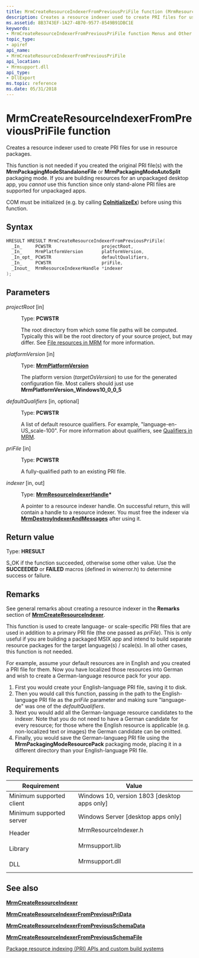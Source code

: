 ```yaml
---
title: MrmCreateResourceIndexerFromPreviousPriFile function (MrmResourceIndexer.h)
description: Creates a resource indexer used to create PRI files for use in resource packages.
ms.assetid: 8B3743EF-1A27-4B70-9577-8549B91DBC1E
keywords:
- MrmCreateResourceIndexerFromPreviousPriFile function Menus and Other Resources
topic_type:
- apiref
api_name:
- MrmCreateResourceIndexerFromPreviousPriFile
api_location:
- Mrmsupport.dll
api_type:
- DllExport
ms.topic: reference
ms.date: 05/31/2018
---
```


# MrmCreateResourceIndexerFromPreviousPriFile function

Creates a resource indexer used to create PRI files for use in resource packages.

This function is not needed if you created the original PRI file(s) with the **MrmPackagingModeStandaloneFile** or 
**MrmPackagingModeAutoSplit** packaging mode. If you are building resources for an unpackaged desktop app, you *cannot*
use this function since only stand-alone PRI files are supported for unpackaged apps.

COM must be initialized (e.g. by calling **[CoInitializeEx](/windows/win32/api/combaseapi/nf-combaseapi-coinitializeex)**) before using this function.

## Syntax


```C++
HRESULT HRESULT MrmCreateResourceIndexerFromPreviousPriFile(
  _In_     PCWSTR                   projectRoot,
  _In_     MrmPlatformVersion       platformVersion,
  _In_opt_ PCWSTR                   defaultQualifiers,
  _In_     PCWSTR                   priFile,
  _Inout_  MrmResourceIndexerHandle *indexer
);
```


## Parameters

<dl> <dt>

*projectRoot* \[in\]
</dt> <dd>

Type: **PCWSTR**

The root directory from which some file paths will be computed. Typically this will be the root directory of your
source project, but may differ. See [File resources in MRM](mrmfiles.md) for more information.

</dd> <dt>

*platformVersion* \[in\]
</dt> <dd>

Type: **[**MrmPlatformVersion**](mrmplatformversion.md)**

The platform version (*targetOsVersion*) to use for the generated configuration file. Most callers should just use **MrmPlatformVersion_Windows10_0_0_5**

</dd> <dt>

*defaultQualifiers* \[in, optional\]
</dt> <dd>

Type: **PCWSTR**

A list of default resource qualifiers. For example, "language-en-US_scale-100". For more information about qualifiers, see [Qualifiers in MRM](mrmqualifiers.md).

</dd> <dt>

*priFile* \[in\]
</dt> <dd>

Type: **PCWSTR**

A fully-qualified path to an existing PRI file.

</dd> <dt>

*indexer* \[in, out\]
</dt> <dd>

Type: **[**MrmResourceIndexerHandle**](mrmresourceindexerhandle.md)\***

A pointer to a resource indexer handle. On successful return, this will contain a handle to a resource indexer.
You must free the indexer via [**MrmDestroyIndexerAndMessages**](mrmdestroyindexerandmessages.md) after using it.

</dd> </dl>

## Return value

Type: **HRESULT**

S\_OK if the function succeeded, otherwise some other value. Use the **SUCCEEDED** or **FAILED** macros (defined in winerror.h) to determine success or failure.

## Remarks

See general remarks about creating a resource indexer in the **Remarks** section of 
[**MrmCreateResourceIndexer**](mrmcreateresourceindexer.md).

This function is used to create language- or scale-specific PRI files that are used in addition to a primary PRI file
(the one passed as *priFile*). This is only useful if you are building a packaged MSIX app and intend to build separate
resource packages for the target language(s) / scale(s). In all other cases, this function is not needed.

For example, assume your default resources are in English and you created a PRI file for them. Now you have 
localized those resources into German and wish to create a German-language resource pack for your app. 

1. First you would create your English-language PRI file, saving it to disk.
1. Then you would call this function, passing in the path to the English-language PRI file as
the *priFile* parameter and making sure "language-de" was one of the *defaultQualifiers*.
1. Next you would add all the German-language resource candidates to the indexer. Note that you do not need to have a
German candidate for every resource; for those where the English resource is applicable (e.g. non-localized text or
images) the German candidate can be omitted.
1. Finally, you would save the German-languaeg PRI file using the **MrmPackagingModeResourcePack** packaging mode, placing it in a different directory than your English-language PRI file.

## Requirements



| Requirement | Value |
|-------------------------------------|-------------------------------------------------------------------------------------------------|
| Minimum supported client<br/> | Windows 10, version 1803 \[desktop apps only\]<br/>                                       |
| Minimum supported server<br/> | Windows Server \[desktop apps only\]<br/>                                                 |
| Header<br/>                   | <dl> <dt>MrmResourceIndexer.h</dt> </dl> |
| Library<br/>                  | <dl> <dt>Mrmsupport.lib</dt> </dl>       |
| DLL<br/>                      | <dl> <dt>Mrmsupport.dll</dt> </dl>       |



## See also

<dl> <dt>

[**MrmCreateResourceIndexer**](mrmcreateresourceindexer.md)
</dt></dl>

<dl> <dt>

[**MrmCreateResourceIndexerFromPreviousPriData**](mrmcreateresourceindexerfrompreviouspridata-.md)
</dt></dl>

<dl> <dt>

[**MrmCreateResourceIndexerFromPreviousSchemaData**](mrmcreateresourceindexerfrompreviousschemadata.md)
</dt></dl>

<dl> <dt>

[**MrmCreateResourceIndexerFromPreviousSchemaFile**](mrmcreateresourceindexerfrompreviousschemafile.md)
</dt></dl>

<dl> <dt>

[Package resource indexing (PRI) APIs and custom build systems](/windows/uwp/app-resources/pri-apis-custom-build-systems)
</dt></dl>
